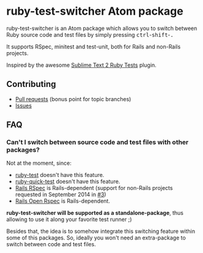 # ruby-test-switcher Atom package

ruby-test-switcher is an Atom package which allows you to switch between Ruby source code and test files by simply pressing <kbd>ctrl</kbd>-<kbd>shift</kbd>-<kbd>.</kbd>

It supports RSpec, minitest and test-unit, both for Rails and non-Rails projects.

Inspired by the awesome [Sublime Text 2 Ruby Tests](https://github.com/maltize/sublime-text-2-ruby-tests) plugin.

## Contributing

- [Pull requests](https://github.com/dcarral/atom-ruby-test-switcher/pulls) (bonus point for topic branches)
- [Issues](https://github.com/dcarral/atom-ruby-test-switcher/issues)

## FAQ

### Can't I switch between source code and test files with other packages?

Not at the moment, since:

- [ruby-test](https://atom.io/packages/ruby-test) doesn't have this feature.
- [ruby-quick-test](https://github.com/philnash/ruby-quick-test) doesn't have this feature.
- [Rails RSpec](https://github.com/wangyuhere/atom-rails-rspec) is Rails-dependent (support for non-Rails projects requested in September 2014 in [#3](https://github.com/wangyuhere/atom-rails-rspec/issues/3))
- [Rails Open Rspec](https://atom.io/packages/rails-open-rspec) is Rails-dependent.

__ruby-test-switcher will be supported as a standalone-package__, thus allowing to use it along your favorite test runner ;)

Besides that, the idea is to somehow integrate this switching feature within some of this packages. So, ideally you won't need an extra-package to switch between code and test files.
